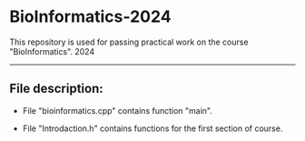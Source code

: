 # BioInformatics-2024
This repository is used for passing practical work on the course "BioInformatics". 2024
____
## File description:

+ File "bioinformatics.cpp" contains function "main".

+ File "Introdaction.h" contains functions for the first section of course.
